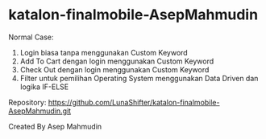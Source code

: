 # katalon-finalmobile-AsepMahmudin

Normal Case:
1. Login biasa tanpa menggunakan Custom Keyword
2. Add To Cart dengan login menggunakan Custom Keyword
3. Check Out dengan login menggunakan Custom Keyword
4. Filter untuk pemilihan Operating System menggunakan Data Driven dan logika IF-ELSE


Repository: https://github.com/LunaShifter/katalon-finalmobile-AsepMahmudin.git

Created By Asep Mahmudin
